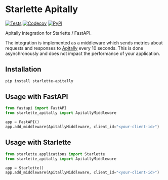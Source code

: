 # Starlette Apitally

[![Tests](https://github.com/apitally/starlette-apitally/actions/workflows/tests.yaml/badge.svg?event=push)](https://github.com/apitally/starlette-apitally/actions)
[![Codecov](https://codecov.io/gh/apitally/starlette-apitally/branch/main/graph/badge.svg?token=UNLYBY4Y3V)](https://codecov.io/gh/apitally/starlette-apitally)
[![PyPI](https://img.shields.io/pypi/v/starlette-apitally?logo=pypi&logoColor=white&color=%23006dad)](https://pypi.org/project/starlette-apitally/)

Apitally integration for Starlette / FastAPI.

The integration is implemented as a middleware which sends metrics about requests and responses to [Apitally](https://apitally.io) every 10 seconds. This is done asynchronously and does not impact the performance of your application.

## Installation

```bash
pip install starlette-apitally
```

## Usage with FastAPI

```python
from fastapi import FastAPI
from starlette_apitally import ApitallyMiddleware

app = FastAPI()
app.add_middleware(ApitallyMiddleware, client_id="<your-client-id>")
```

## Usage with Starlette

```python
from starlette.applications import Starlette
from starlette_apitally import ApitallyMiddleware

app = Starlette()
app.add_middleware(ApitallyMiddleware, client_id="<your-client-id>")
```
